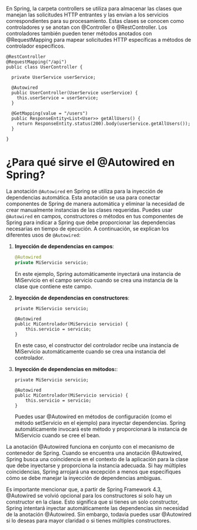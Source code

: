 En Spring, la carpeta controllers se utiliza para almacenar las clases que manejan las solicitudes HTTP entrantes y las envían a los servicios correspondientes para su procesamiento. Estas clases se conocen como controladores y se anotan con @Controller o @RestController. Los controladores también pueden tener métodos anotados con @RequestMapping para mapear solicitudes HTTP específicas a métodos de controlador específicos.

```
@RestController
@RequestMapping("/api")
public class UserController {

  private UserService userService;
   
  @Autowired
  public UserController(UserService userService) {
    this.userService = userService;
  }

  @GetMapping(value = "/users")
  public ResponseEntity<List<User>> getAllUsers() {
    return ResponseEntity.status(200).body(userService.getAllUsers());
  }

}
````


# ¿Para qué sirve el @Autowired en Spring?

La anotación `@Autowired` en Spring se utiliza para la inyección de dependencias automática. Esta anotación se usa para conectar componentes de Spring de manera automática y eliminar la necesidad de crear manualmente instancias de las clases requeridas. Puedes usar `@Autowired` en campos, constructores o métodos en tus componentes de Spring para indicar a Spring que debe proporcionar las dependencias necesarias en tiempo de ejecución. A continuación, se explican los diferentes usos de `@Autowired`:

1. **Inyección de dependencias en campos**:

   ```java
   @Autowired
   private MiServicio servicio;
   ```
   En este ejemplo, Spring automáticamente inyectará una instancia de MiServicio en el campo servicio cuando se crea una instancia de la clase que contiene este campo.

2. **Inyección de dependencias en constructores**:

   ```
   private MiServicio servicio;
  
   @Autowired
   public MiControlador(MiServicio servicio) {
       this.servicio = servicio;
   }
   ```
   En este caso, el constructor del controlador recibe una instancia de MiServicio automáticamente cuando se crea una instancia del controlador.

3. **Inyección de dependencias en métodos:**:

   ```
   private MiServicio servicio;

   @Autowired
   public MiControlador(MiServicio servicio) {
       this.servicio = servicio;
   }
   ```
   Puedes usar @Autowired en métodos de configuración (como el método setServicio en el ejemplo) para inyectar dependencias. Spring automáticamente invocará este método y proporcionará la instancia de MiServicio cuando se cree el bean.

  La anotación @Autowired funciona en conjunto con el mecanismo de contenedor de Spring. Cuando se encuentra una anotación @Autowired, Spring busca una coincidencia en el contexto de la aplicación para la clase que debe inyectarse y proporciona la instancia adecuada. Si hay múltiples coincidencias, Spring arrojará una excepción a menos que especifiques cómo se debe manejar la inyección de dependencias ambiguas.

  Es importante mencionar que, a partir de Spring Framework 4.3, @Autowired se volvió opcional para los constructores si solo hay un constructor en la clase. Esto significa que si tienes un solo constructor, Spring intentará inyectar automáticamente las dependencias sin necesidad de la anotación @Autowired. Sin embargo, todavía puedes usar @Autowired si lo deseas para mayor claridad o si tienes múltiples constructores.